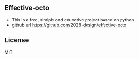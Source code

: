 ## Effective-octo
- This is a free, simlple and educative project based on python
- github url https://github.com/2028-design/effective-octo
## License
MIT


